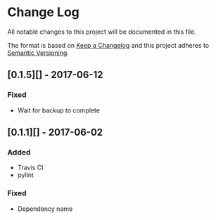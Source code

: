 # Change Log
All notable changes to this project will be documented in this file.

The format is based on [Keep a Changelog](http://keepachangelog.com/)
and this project adheres to [Semantic Versioning](http://semver.org/).

## [0.1.5][] - 2017-06-12
### Fixed
-   Wait for backup to complete

## [0.1.1][] - 2017-06-02
### Added
-   Travis CI
-   pylint

### Fixed
-   Dependency name

